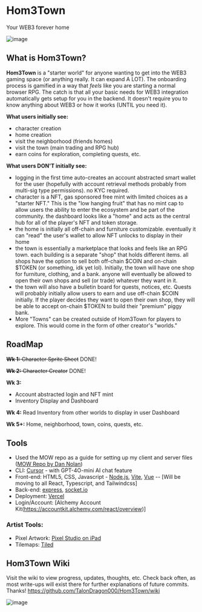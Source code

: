 # Hom3Town
Your WEB3 forever home

![image](https://github.com/user-attachments/assets/4f727945-f707-452d-bbad-0b14f89585ac)



## What is Hom3Town? 

**Hom3Town** is a "starter world" for anyone wanting to get into the WEB3 gaming space (or anything really. It can expand A LOT). 
The onboarding process is gamified in a way that *feels* like you are starting a normal browser RPG. 
The catch is that all your basic needs for WEB3 integration automatically gets setup for you in the backend. It doesn't require you to know anything about WEB3 or how it works (UNTIL you need it). 

__What users initially see:__
- character creation
- home creation
- visit the neighborhood (friends homes)
- visit the town (main trading and RPG hub)
- earn coins for exploration, completing quests, etc.

__What users DON'T initially see:__
- logging in the first time auto-creates an account abstracted smart wallet for the user (hopefully with account retrieval methods probably from multi-sig type permissions). no KYC required.
- character is a NFT, gas sponsored free mint with limited choices as a "starter NFT." This is the "low hanging fruit" that has no mint cap to allow users the ability to enter the ecosystem and be part of the community.
the dashboard looks like a "home" and acts as the central hub for all of the player's NFT and token storage.
- the home is initially all off-chain and furniture customizable. eventually it can "read" the user's wallet to allow NFT unlocks to display in their home
- the town is essentially a marketplace that looks and feels like an RPG town. each building is a separate "shop" that holds different items. all shops have the option to sell both off-chain $COIN and on-chain $TOKEN (or something, idk yet lol). Initially, the town will have one shop for furniture, clothing, and a bank. anyone will eventually be allowed to open their own shops and sell (or trade) whatever they want in it.
- the town will also have a bulletin board for quests, notices, etc. Quests will probably initially allow users to earn and use off-chain $COIN initially. If the player decides they want to open their own shop, they will be able to accept on-chain $TOKEN to build their "premium" piggy bank.
- More "Towns" can be created outside of Hom3Town for players to explore. This would come in the form of other creator's "worlds."

## RoadMap
~~**Wk 1:** Character Sprite Sheet~~ DONE!

~~**Wk 2:** Character Creator~~ DONE!

**Wk 3:** 
- Account abstracted login and NFT mint
- Inventory Display and Dashboard

**Wk 4:** Read Inventory from other worlds to display in user Dashboard

**Wk 5+:** Home, neighborhood, town, coins, quests, etc.

## Tools
- Used the MOW repo as a guide for setting up my client and server files ([MOW Repo by Dan Nolan](https://github.com/Dan-Nolan/mow-episodes/tree/main))
- CLI: [Cursor](https://www.cursor.com/) - with GPT-4O-mini AI chat feature
- Front-end: HTML5, CSS, Javascript - [Node.js](https://nodejs.org/en/), [Vite](https://vite.dev/), [Vue](https://vuejs.org/)
  -- [Will be moving to all React, Typescript, and Tailwindcss]
- Back-end: [express](https://expressjs.com/), [socket.io](https://socket.io/)
- Deployment: [Vercel](https://vercel.com/)
- Login/Account: [Alchemy Account Kit(https://accountkit.alchemy.com/react/overview)]

### Artist Tools: 
- Pixel Artwork: [Pixel Studio on iPad](https://play.google.com/store/apps/details?id=com.PixelStudio&hl=en_US)
- Tilemaps: [Tiled](https://www.mapeditor.org/)

## Hom3Town Wiki
Visit the wiki to view progress, updates, thoughts, etc. Check back often, as most write-ups will exist there for further explanations of future commits. Thanks! 
https://github.com/TalonDragon000/Hom3Town/wiki

![image](https://github.com/user-attachments/assets/1c96b6c3-96db-4340-a8eb-3a7fc86451cb)

